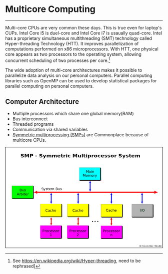 # Multicore Computing

---

Multi-core CPUs are very common these days. This is true even for laptop's CUPs. Intel Core i5 is duel-core and Intel Core i7 is usaually quad-core. Intel has a proprietary simultaneous multithreading (SMT) technology called Hyper-threading Technology (HTT). It improves parallelization of computations performed on x86 microprocessors. With HTT, one physical core appears as two processors to the operating system, allowing concurrent scheduling of two processes per core.[^TODO1]

[^TODO1]: See https://en.wikipedia.org/wiki/Hyper-threading, need to be rephrased] 

The wide adoption of multi-core architectures makes it possible to parallelize data analysis on our personal computers. Parallel computing libraries such as OpenMP can be used to develop statistical packages for parallel computing on personal computers.

## Computer Architecture

- Multiple processors which share one global memory(RAM) 
- Bus interconnect 
- Threaded programs 
- Communication via shared variables
- [Symmetric multiprocessing (SMPs)](https://en.wikipedia.org/wiki/Symmetric_multiprocessing) are Commonplace because of multicore CPUs. 

![SMP Diagram](./figures/smp_diagram.png)